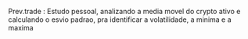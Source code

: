 Prev.trade : Estudo pessoal, analizando a media movel do crypto ativo e calculando o esvio padrao, pra identificar  a volatilidade, a minima e a maxima
